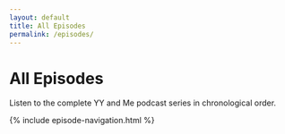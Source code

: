 ```yaml
---
layout: default
title: All Episodes
permalink: /episodes/
---
```


<div class="hero">
  <h1>All Episodes</h1>
  <p>Listen to the complete YY and Me podcast series in chronological order.</p>
</div>

{% include episode-navigation.html %} 